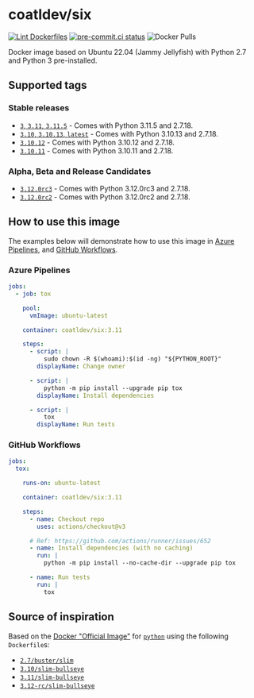 # coatldev/six

[![Lint Dockerfiles](https://github.com/coatl-dev/docker-six/actions/workflows/main.yml/badge.svg)](https://github.com/coatl-dev/docker-six/actions/workflows/main.yml)
[![pre-commit.ci status](https://results.pre-commit.ci/badge/github/coatl-dev/docker-six/coatl.svg)](https://results.pre-commit.ci/latest/github/coatl-dev/docker-six/coatl)
![Docker Pulls](https://img.shields.io/docker/pulls/coatldev/six)

Docker image based on Ubuntu 22.04 (Jammy Jellyfish) with Python 2.7 and Python 3 pre-installed.

## Supported tags

### Stable releases

- [`3`, `3.11`, `3.11.5`] - Comes with Python 3.11.5 and 2.7.18.
- [`3.10`, `3.10.13`, `latest`] - Comes with Python 3.10.13 and 2.7.18.
- [`3.10.12`] - Comes with Python 3.10.12 and 2.7.18.
- [`3.10.11`] - Comes with Python 3.10.11 and 2.7.18.

### Alpha, Beta and Release Candidates

- [`3.12.0rc3`] - Comes with Python 3.12.0rc3 and 2.7.18.
- [`3.12.0rc2`] - Comes with Python 3.12.0rc2 and 2.7.18.

## How to use this image

The examples below will demonstrate how to use this image in [Azure Pipelines], and [GitHub Workflows].

### Azure Pipelines

```yml
jobs:
  - job: tox

    pool:
      vmImage: ubuntu-latest

    container: coatldev/six:3.11

    steps:
      - script: |
          sudo chown -R $(whoami):$(id -ng) "${PYTHON_ROOT}"
        displayName: Change owner

      - script: |
          python -m pip install --upgrade pip tox
        displayName: Install dependencies

      - script: |
          tox
        displayName: Run tests
```

### GitHub Workflows

```yml
jobs:
  tox:

    runs-on: ubuntu-latest

    container: coatldev/six:3.11

    steps:
      - name: Checkout repo
        uses: actions/checkout@v3

      # Ref: https://github.com/actions/runner/issues/652
      - name: Install dependencies (with no caching)
        run: |
          python -m pip install --no-cache-dir --upgrade pip tox

      - name: Run tests
        run: |
          tox
```

## Source of inspiration

Based on the [Docker "Official Image"] for [`python`] using the following `Dockerfile`s:

- [`2.7/buster/slim`]
- [`3.10/slim-bullseye`]
- [`3.11/slim-bullseye`]
- [`3.12-rc/slim-bullseye`]

<!-- Dockerfiles -->
[`3`, `3.11`, `3.11.5`]: https://github.com/coatl-dev/docker-six/blob/3.11.5/3.11/Dockerfile
[`3.10`, `3.10.13`, `latest`]: https://github.com/coatl-dev/docker-six/blob/3.10.13/Dockerfile
[`3.10.11`]: https://github.com/coatl-dev/docker-six/blob/3.10.11/Dockerfile
[`3.10.12`]: https://github.com/coatl-dev/docker-six/blob/3.10.12/Dockerfile
[`3.12.0rc2`]: https://github.com/coatl-dev/docker-six/blob/3.12.0rc2/3.12/Dockerfile
[`3.12.0rc3`]: https://github.com/coatl-dev/docker-six/blob/3.12.0rc3/3.12/Dockerfile
<!-- External links -->
[Azure Pipelines]: https://learn.microsoft.com/en-us/azure/devops/pipelines/yaml-schema/jobs-job-container?view=azure-pipelines
[GitHub Workflows]: https://docs.github.com/en/actions/using-jobs/running-jobs-in-a-container
[Docker "Official Image"]: https://github.com/docker-library/official-images#what-are-official-images
[`python`]: https://hub.docker.com/_/python/
<!-- Inspiration -->
[`2.7/buster/slim`]: https://github.com/docker-library/python/blob/f1e613f48eb4fc88748b36787f5ed74c14914636/2.7/buster/slim/Dockerfile
[`3.10/slim-bullseye`]: https://github.com/docker-library/python/blob/HEAD/3.10/slim-bullseye/Dockerfile
[`3.11/slim-bullseye`]: https://github.com/docker-library/python/blob/HEAD/3.10/slim-bullseye/Dockerfile
[`3.12-rc/slim-bullseye`]: https://github.com/docker-library/python/blob/HEAD/3.12-rc/slim-bullseye/Dockerfile
